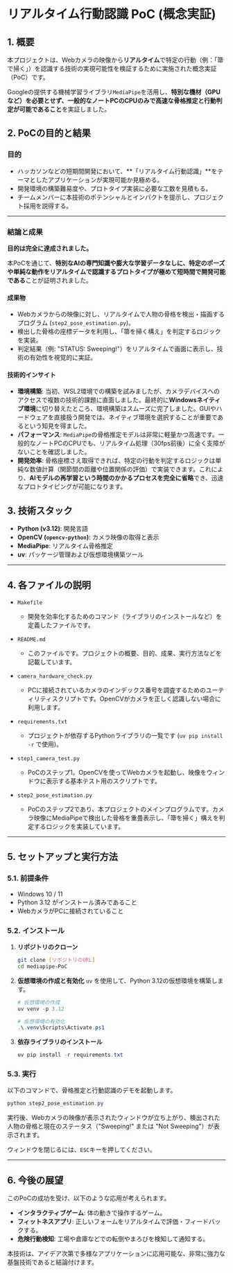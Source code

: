 # リアルタイム行動認識 PoC (概念実証)

## 1\. 概要

本プロジェクトは、Webカメラの映像から**リアルタイム**で特定の行動（例：「箒で掃く」）を認識する技術の実現可能性を検証するために実施された概念実証（PoC）です。

Googleの提供する機械学習ライブラリ`MediaPipe`を活用し、**特別な機材（GPUなど）を必要とせず、一般的なノートPCのCPUのみで高速な骨格推定と行動判定が可能であること**を実証しました。

## 2\. PoCの目的と結果

### 目的

  * ハッカソンなどの短期間開発において、\*\*「リアルタイム行動認識」\*\*をテーマとしたアプリケーションが実現可能か見極める。
  * 開発環境の構築難易度や、プロトタイプ実装に必要な工数を見積もる。
  * チームメンバーに本技術のポテンシャルとインパクトを提示し、プロジェクト採用を説得する。

-----

### 結論と成果

**目的は完全に達成されました。**

本PoCを通じて、**特別なAIの専門知識や膨大な学習データなしに、特定のポーズや単純な動作をリアルタイムで認識するプロトタイプが極めて短時間で開発可能である**ことが証明されました。

#### 成果物

  * Webカメラからの映像に対し、リアルタイムで人物の骨格を検出・描画するプログラム (`step2_pose_estimation.py`)。
  * 検出した骨格の座標データを利用し、「箒を掃く構え」を判定するロジックを実装。
  * 判定結果（例: "STATUS: Sweeping\!"）をリアルタイムで画面に表示し、技術の有効性を視覚的に実証。

#### 技術的インサイト

  * **環境構築**: 当初、WSL2環境での構築を試みましたが、カメラデバイスへのアクセスで複数の技術的課題に直面しました。最終的に**Windowsネイティブ環境**に切り替えたところ、環境構築はスムーズに完了しました。GUIやハードウェアを直接扱う開発では、ネイティブ環境を選択することが重要であるという知見を得ました。
  * **パフォーマンス**: `MediaPipe`の骨格推定モデルは非常に軽量かつ高速です。一般的なノートPCのCPUでも、リアルタイム処理（30fps前後）に全く支障がないことを確認しました。
  * **開発効率**: 骨格座標さえ取得できれば、特定の行動を判定するロジックは単純な数値計算（関節間の距離や位置関係の評価）で実装できます。これにより、**AIモデルの再学習という時間のかかるプロセスを完全に省略**でき、迅速なプロトタイピングが可能になります。

## 3\. 技術スタック

  * **Python (v3.12)**: 開発言語
  * **OpenCV (`opencv-python`)**: カメラ映像の取得と表示
  * **MediaPipe**: リアルタイム骨格推定
  * **uv**: パッケージ管理および仮想環境構築ツール

-----

## 4\. 各ファイルの説明

  * `Makefile`

      * 開発を効率化するためのコマンド（ライブラリのインストールなど）を定義したファイルです。

  * `README.md`

      * このファイルです。プロジェクトの概要、目的、成果、実行方法などを記載しています。

  * `camera_hardware_check.py`

      * PCに接続されているカメラのインデックス番号を調査するためのユーティリティスクリプトです。OpenCVがカメラを正しく認識しない場合に利用します。

  * `requirements.txt`

      * プロジェクトが依存するPythonライブラリの一覧です (`uv pip install -r` で使用)。

  * `step1_camera_test.py`

      * PoCのステップ1。OpenCVを使ってWebカメラを起動し、映像をウィンドウに表示する基本テスト用のスクリプトです。

  * `step2_pose_estimation.py`

      * PoCのステップ2であり、本プロジェクトのメインプログラムです。カメラ映像にMediaPipeで検出した骨格を重畳表示し、「箒を掃く」構えを判定するロジックを実装しています。

-----

## 5\. セットアップと実行方法

### 5.1. 前提条件

  * Windows 10 / 11
  * Python 3.12 がインストール済みであること
  * WebカメラがPCに接続されていること

### 5.2. インストール

1.  **リポジトリのクローン**

    ```bash
    git clone [リポジトリのURL]
    cd mediapipe-PoC
    ```

2.  **仮想環境の作成と有効化**
    `uv` を使用して、Python 3.12の仮想環境を構築します。

    ```powershell
    # 仮想環境の作成
    uv venv -p 3.12

    # 仮想環境の有効化
    .\.venv\Scripts\Activate.ps1
    ```

3.  **依存ライブラリのインストール**

    ```powershell
    uv pip install -r requirements.txt
    ```

### 5.3. 実行

以下のコマンドで、骨格推定と行動認識のデモを起動します。

```powershell
python step2_pose_estimation.py
```

実行後、Webカメラの映像が表示されたウィンドウが立ち上がり、検出された人物の骨格と現在のステータス（"Sweeping\!" または "Not Sweeping"）が表示されます。

ウィンドウを閉じるには、`ESC`キーを押してください。

-----

## 6\. 今後の展望

このPoCの成功を受け、以下のような応用が考えられます。

  * **インタラクティブゲーム**: 体の動きで操作するゲーム。
  * **フィットネスアプリ**: 正しいフォームをリアルタイムで評価・フィードバックする。
  * **危険行動検知**: 工場や倉庫などでの転倒やまろびを検知して通知する。

本技術は、アイデア次第で多様なアプリケーションに応用可能な、非常に強力な基盤技術であると結論付けます。